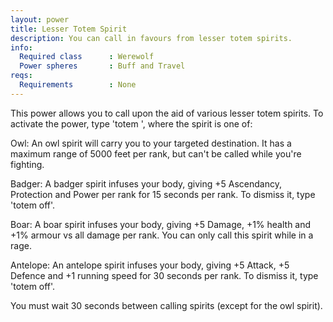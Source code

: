 ```yaml
---
layout: power
title: Lesser Totem Spirit
description: You can call in favours from lesser totem spirits.
info:
  Required class      : Werewolf
  Power spheres       : Buff and Travel
reqs:
  Requirements        : None
---
```


This power allows you to call upon the aid of various lesser totem spirits.  To
activate the power, type 'totem <spirit>', where the spirit is one of:

Owl: An owl spirit will carry you to your targeted destination.  It has a
maximum range of 5000 feet per rank, but can't be called while you're fighting.

Badger: A badger spirit infuses your body, giving +5 Ascendancy, Protection and
Power per rank for 15 seconds per rank.  To dismiss it, type 'totem off'.

Boar: A boar spirit infuses your body, giving +5 Damage, +1% health and +1%
armour vs all damage per rank.  You can only call this spirit while in a rage.

Antelope: An antelope spirit infuses your body, giving +5 Attack, +5 Defence
and +1 running speed for 30 seconds per rank.  To dismiss it, type 'totem off'.

You must wait 30 seconds between calling spirits (except for the owl spirit).
